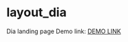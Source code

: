 # layout_dia
Dia landing page Demo link: [DEMO LINK](https://viacheslavlavrenyuk.github.io/layout_dia/)
